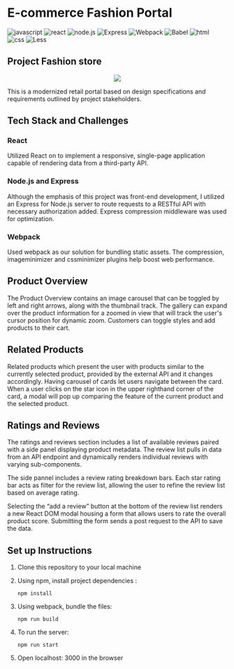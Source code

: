 # E-commerce Fashion Portal
![javascript](https://img.shields.io/badge/JavaScript-20232A?style=for-the-badge&logo=javascript&logoColor=F7DF1E)
![react](https://img.shields.io/badge/React-20232A?style=for-the-badge&logo=react&logoColor=61DAFB)
![node.js](https://img.shields.io/badge/Node.js-20232A?style=for-the-badge&logo=nodedotjs&logoColor=green)
![Express](https://img.shields.io/badge/-Express-20232A?style=for-the-badge&logo=express&logoColor=yellow)
![Webpack](https://img.shields.io/badge/-webpack-20232A?style=for-the-badge&logo=webpack&logoColor=blueviolet)
![Babel](https://img.shields.io/badge/-Babel-20232A?style=for-the-badge&logo=babel&logoColor=yellow)
![html](https://img.shields.io/badge/HTML5-E34F26?style=for-the-badge&logo=html5&logoColor=white)
![css](https://img.shields.io/badge/CSS3-1572B6?style=for-the-badge&logo=css3&logoColor=white)
![Less](https://img.shields.io/badge/less-2B4C80?style=for-the-badge&logo=less&logoColor=white)

## Project Fashion store


<p align = center><img src='https://github.com/vannguyen-vn/E-commerce-Fashion-Portal/blob/deploy/dist/static/media/fashion-store.gif'/></p>

This is a modernized retail portal based on design specifications and requirements outlined by project stakeholders.


## Tech Stack and Challenges

### React
Utilized React on to implement a responsive, single-page application capable of rendering data from a third-party API.


### Node.js and Express
Although the emphasis of this project was front-end development, I utilized an Express for Node.js server to route requests to a RESTful API with necessary authorization added. Express compression middleware was used for optimization.

### Webpack
Used webpack as our solution for bundling static assets. The compression, imageminimizer and cssminimizer plugins help boost web performance.

## Product Overview

The Product Overview contains an image carousel that can be toggled by left and right arrows, along with the thumbnail track. The gallery can expand over the product information for a zoomed in view that will track the user's cursor position for dynamic zoom. Customers can toggle styles and add products to their cart.

## Related Products
Related products which present the user with products similar to the currently selected product, provided by the external API and it changes accordingly. Having carousel of cards let users navigate between the card. When a user clicks on the star icon in the upper righthand corner of the card, a modal will pop up comparing the feature of the current product and the selected product.


## Ratings and Reviews
<!-- We implemented modals using React.CreatePortal. -->

The ratings and reviews section includes a list of available reviews paired with a side panel displaying product metadata. The review list pulls in data from an API endpoint and dynamically renders individual reviews with varying sub-components.

The side pannel includes a review rating breakdown bars. Each star rating bar acts as filter for the review list, allowing the user to refine the review list based on average rating.

Selecting the “add a review” button at the bottom of the review list renders a new React DOM modal housing a form that allows users to rate the overall product score. Submitting the form sends a post request to the API to save the data.

## Set up Instructions
1. Clone this repository to your local machine
2. Using npm, install project dependencies :

   ```
   npm install
   ```
3. Using webpack, bundle the files:
   ```
   npm run build
   ```
4. To run the server:
   ```
   npm run start
   ```
5. Open localhost: 3000 in the browser

<!-- MARKDOWN LINKS & IMAGES -->
<!-- https://www.markdownguide.org/basic-syntax/#reference-style-links -->